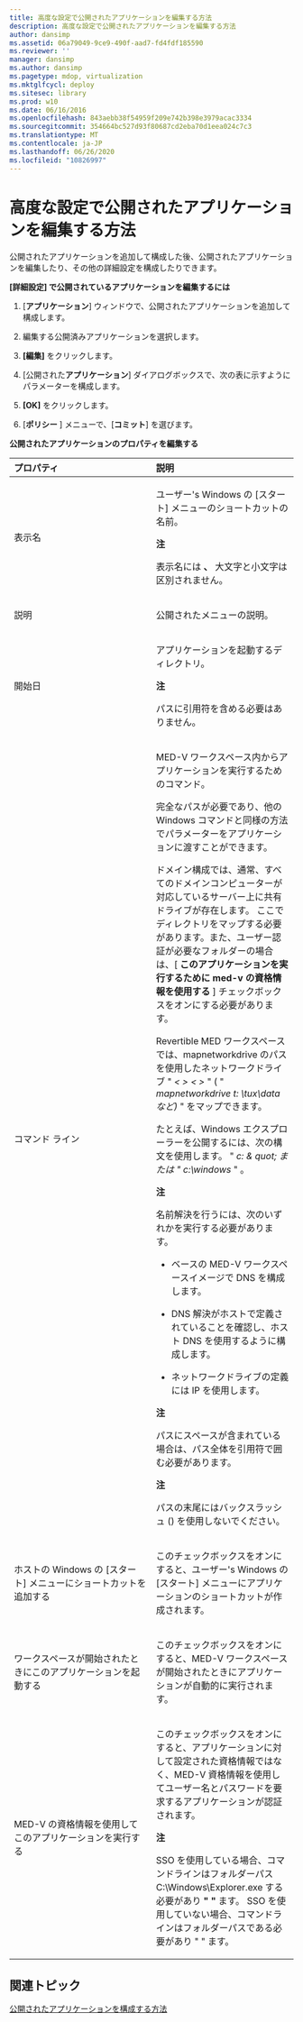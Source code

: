 ```yaml
---
title: 高度な設定で公開されたアプリケーションを編集する方法
description: 高度な設定で公開されたアプリケーションを編集する方法
author: dansimp
ms.assetid: 06a79049-9ce9-490f-aad7-fd4fdf185590
ms.reviewer: ''
manager: dansimp
ms.author: dansimp
ms.pagetype: mdop, virtualization
ms.mktglfcycl: deploy
ms.sitesec: library
ms.prod: w10
ms.date: 06/16/2016
ms.openlocfilehash: 843aebb38f54959f209e742b398e3979acac3334
ms.sourcegitcommit: 354664bc527d93f80687cd2eba70d1eea024c7c3
ms.translationtype: MT
ms.contentlocale: ja-JP
ms.lasthandoff: 06/26/2020
ms.locfileid: "10826997"
---
```

# 高度な設定で公開されたアプリケーションを編集する方法


公開されたアプリケーションを追加して構成した後、公開されたアプリケーションを編集したり、その他の詳細設定を構成したりできます。

**[詳細設定] で公開されているアプリケーションを編集するには**

1.  [**アプリケーション**] ウィンドウで、公開されたアプリケーションを追加して構成します。

2.  編集する公開済みアプリケーションを選択します。

3.  **[編集]** をクリックします。

4.  [公開された**アプリケーション**] ダイアログボックスで、次の表に示すようにパラメーターを構成します。

5.  **[OK]** をクリックします。

6.  [**ポリシー** ] メニューで、[**コミット**] を選びます。

**公開されたアプリケーションのプロパティを編集する**

<table>
<colgroup>
<col width="50%" />
<col width="50%" />
</colgroup>
<thead>
<tr class="header">
<th align="left">プロパティ</th>
<th align="left">説明</th>
</tr>
</thead>
<tbody>
<tr class="odd">
<td align="left"><p>表示名</p></td>
<td align="left"><p>ユーザー&#39;s Windows の [スタート] メニューのショートカットの名前。</p>
<div class="alert">
<strong>注</strong><br/><p>表示名には <strong> 、 </strong> 大文字と小文字は区別されません。</p>
</div>
<div>

</div></td>
</tr>
<tr class="even">
<td align="left"><p>説明</p></td>
<td align="left"><p>公開されたメニューの説明。</p></td>
</tr>
<tr class="odd">
<td align="left"><p>開始日</p></td>
<td align="left"><p>アプリケーションを起動するディレクトリ。</p>
<div class="alert">
<strong>注</strong><br/><p>パスに引用符を含める必要はありません。</p>
</div>
<div>

</div></td>
</tr>
<tr class="even">
<td align="left"><p>コマンド ライン</p></td>
<td align="left"><p>MED-V ワークスペース内からアプリケーションを実行するためのコマンド。</p>
<p>完全なパスが必要であり、他の Windows コマンドと同様の方法でパラメーターをアプリケーションに渡すことができます。</p>
<p>ドメイン構成では、通常、すべてのドメインコンピューターが対応しているサーバー上に共有ドライブが存在します。 ここでディレクトリをマップする必要があります。また、ユーザー認証が必要なフォルダーの場合は、[ <strong> このアプリケーションを実行するために med-v の資格情報を使用する </strong> ] チェックボックスをオンにする必要があります。</p>
<p>Revertible MED ワークスペースでは、mapnetworkdrive のパスを使用したネットワークドライブ &quot; <em> &lt; &gt; &lt; &gt; </em> &quot; ( &quot; <em> mapnetworkdrive t: \tux\data など) </em> &quot; をマップできます。</p>
<p>たとえば、Windows エクスプローラーを公開するには、次の構文を使用します。 &quot; <em> c: &amp; quot; または &quot; c:\windows </em> &quot; 。</p>
<div class="alert">
<strong>注</strong><br/><p>名前解決を行うには、次のいずれかを実行する必要があります。</p>
</div>
<div>

</div>
<ul>
<li><p>ベースの MED-V ワークスペースイメージで DNS を構成します。</p></li>
<li><p>DNS 解決がホストで定義されていることを確認し、ホスト DNS を使用するように構成します。</p></li>
<li><p>ネットワークドライブの定義には IP を使用します。</p></li>
</ul>
<div class="alert">
<strong>注</strong><br/><p>パスにスペースが含まれている場合は、パス全体を引用符で囲む必要があります。</p>
</div>
<div>

</div>
<div class="alert">
<strong>注</strong><br/><p>パスの末尾にはバックスラッシュ () を使用しないでください。</p>
</div>
<div>

</div></td>
</tr>
<tr class="odd">
<td align="left"><p>ホストの Windows の [スタート] メニューにショートカットを追加する</p></td>
<td align="left"><p>このチェックボックスをオンにすると、ユーザー&#39;s Windows の [スタート] メニューにアプリケーションのショートカットが作成されます。</p></td>
</tr>
<tr class="even">
<td align="left"><p>ワークスペースが開始されたときにこのアプリケーションを起動する</p></td>
<td align="left"><p>このチェックボックスをオンにすると、MED-V ワークスペースが開始されたときにアプリケーションが自動的に実行されます。</p></td>
</tr>
<tr class="odd">
<td align="left"><p>MED-V の資格情報を使用してこのアプリケーションを実行する</p></td>
<td align="left"><p>このチェックボックスをオンにすると、アプリケーションに対して設定された資格情報ではなく、MED-V 資格情報を使用してユーザー名とパスワードを要求するアプリケーションが認証されます。</p>
<div class="alert">
<strong>注</strong><br/><p>SSO を使用している場合、コマンドラインはフォルダーパスC:\Windows\Explorer.exe する必要があり <strong> &quot; &quot; </strong> ます。 SSO を使用していない場合、コマンドラインはフォルダーパスである必要があり &quot; <strong> </strong> &quot; ます。</p>
</div>
<div>

</div></td>
</tr>
</tbody>
</table>



## 関連トピック


[公開されたアプリケーションを構成する方法](how-to-configure-published-applicationsmedvv2.md)









